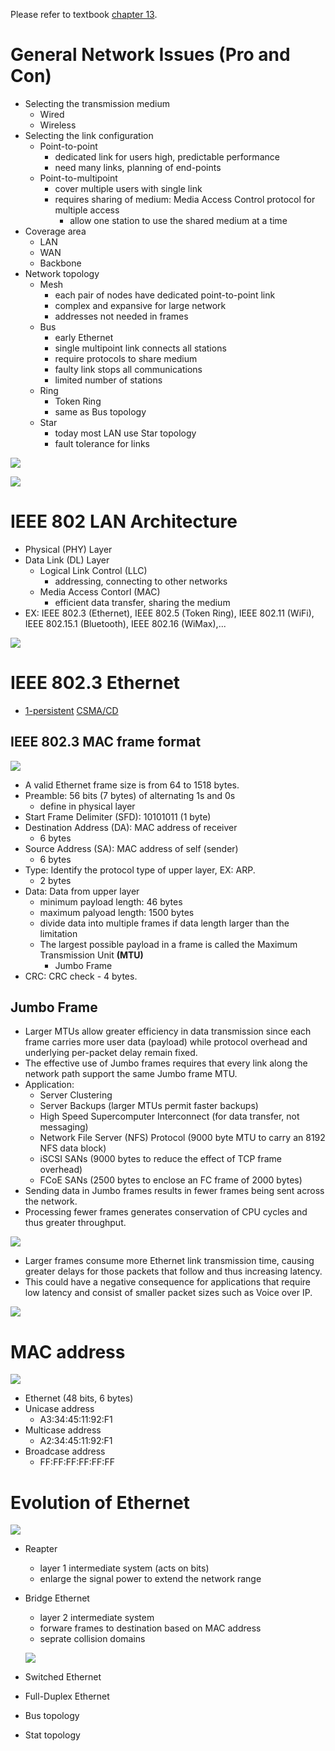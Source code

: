 Please refer to textbook [chapter 13](https://github.com/cnchenpu/data-comm/blob/master/ppt/Ch13-Forouzan.ppt).

# General Network Issues (Pro and Con)
- Selecting the transmission medium
  - Wired
  - Wireless
- Selecting the link configuration
  - Point-to-point
    - dedicated link for users high, predictable performance
    - need many links, planning of end-points
  - Point-to-multipoint
    - cover multiple users with single link
    - requires sharing of medium: Media Access Control protocol for multiple access
      -  allow one station to use the shared medium at a time 
- Coverage area
  - LAN
  - WAN
  - Backbone
- Network topology
  - Mesh
    - each pair of nodes have dedicated point-to-point link
    - complex and expansive for large network
    - addresses not needed in frames
  - Bus
    - early Ethernet 
    - single multipoint link connects all stations
    - require protocols to share medium
    - faulty link stops all communications
    - limited number of stations
  - Ring
    - Token Ring
    - same as Bus topology
  - Star
    - today most LAN use Star topology
    - fault tolerance for links

![](fig/backbone-network.png)

![](fig/network-topology.png)

# IEEE 802 LAN Architecture
- Physical (PHY) Layer
- Data Link (DL) Layer
  - Logical Link Control (LLC)
    - addressing, connecting to other networks
  - Media Access Contorl (MAC)
    - efficient data transfer, sharing the medium
- EX: IEEE 802.3 (Ethernet), IEEE 802.5 (Token Ring), IEEE 802.11 (WiFi), IEEE 802.15.1 (Bluetooth), IEEE 802.16 (WiMax),... 

![](fig/IEEE-Ethernet.png)

# IEEE 802.3 Ethernet
- [1-persistent](https://github.com/cnchenpu/data-comm/blob/master/24_data-comm_datalink-MAC.md#how-to-sense-the-media-is-busy-or-available) [CSMA/CD](https://github.com/cnchenpu/data-comm/blob/master/24_data-comm_datalink-MAC.md#carrire-sense-multiple-access-with-collision-detection-csmacd)


## IEEE 802.3 MAC frame format
![](fig/802.3-MAC-frame.png)

- A valid Ethernet frame size is from  64  to  1518  bytes.
- Preamble: 56 bits (7 bytes) of alternating 1s and 0s 
  - define in physical layer
- Start Frame Delimiter (SFD): 10101011 (1 byte)
- Destination Address (DA): MAC address of receiver 
  - 6 bytes
- Source Address (SA): MAC address of self (sender) 
  - 6 bytes
- Type: Identify the protocol type of upper layer, EX: ARP.
  - 2 bytes
- Data: Data from upper layer
  - minimum payload length: 46 bytes
  - maximum palyoad length: 1500 bytes
  - divide data into multiple frames if data length larger than the limitation
  - The largest possible payload in a frame is called the Maximum Transmission Unit __(MTU)__
    - Jumbo Frame
- CRC: CRC check - 4 bytes.

## Jumbo Frame
- Larger MTUs allow greater efficiency in data transmission since each frame carries more user data (payload) while protocol overhead and underlying per-packet delay remain fixed. 
- The effective use of Jumbo frames requires that every link along the network path support the same Jumbo frame MTU.
- Application:
  - Server Clustering  
  - Server Backups (larger MTUs permit faster backups) 
  - High Speed Supercomputer Interconnect (for data transfer, not messaging) 
  - Network File Server (NFS) Protocol (9000 byte MTU to carry an 8192 NFS data block) 
  - iSCSI SANs (9000 bytes to reduce the effect of TCP frame overhead) 
  - FCoE SANs (2500 bytes to enclose an FC frame of 2000 bytes) 
- Sending data in Jumbo frames results in fewer frames being sent across the network. 
- Processing fewer frames generates conservation of CPU cycles and thus greater throughput.

![](fig/jumbo-frame-perf.png)

- Larger frames consume more Ethernet link transmission time, causing greater delays for those packets that follow and thus increasing latency.      
- This could have a negative consequence for applications that require low latency and consist of smaller packet sizes such as Voice over IP.

![](fig/frame-trans-time.png)

# MAC address
![](fig/mac-address.png)

- Ethernet (48 bits, 6 bytes) 
- Unicase address
  - A3:34:45:11:92:F1
- Multicase address
  - A2:34:45:11:92:F1
- Broadcase address
  - FF:FF:FF:FF:FF:FF

# Evolution of Ethernet
![](fig/Ethernet-evolution.png)

- Reapter
  - layer 1 intermediate system (acts on bits)
  - enlarge the signal power to extend the network range
- Bridge Ethernet
  - layer 2 intermediate system
  - forware frames to destination based on MAC address
  - seprate collision domains
  
  ![](fig/bridge-ethernet.png)
  
- Switched Ethernet
- Full-Duplex Ethernet
- Bus topology
- Stat topology
